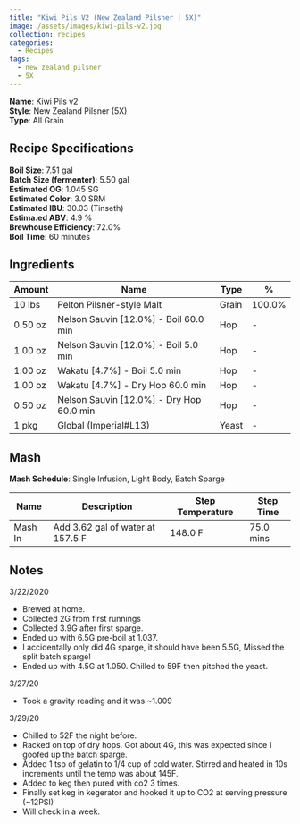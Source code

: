 ```yaml
---
title: "Kiwi Pils V2 (New Zealand Pilsner | 5X)"
image: /assets/images/kiwi-pils-v2.jpg
collection: recipes
categories:
  - Recipes
tags:
  - new zealand pilsner
  - 5X
---
```


**Name**: Kiwi Pils v2<br />
**Style**: New Zealand Pilsner (5X)<br />
**Type**: All Grain

## Recipe Specifications

**Boil Size**: 7.51 gal<br />
**Batch Size (fermenter)**: 5.50 gal<br />
**Estimated OG**: 1.045 SG<br />
**Estimated Color**: 3.0 SRM<br />
**Estimated IBU**: 30.03 (Tinseth)<br />
**Estima.ed ABV**: 4.9 %<br />
**Brewhouse Efficiency**: 72.0%<br />
**Boil Time**: 60 minutes<br />

## Ingredients

| Amount  | Name                                     | Type  | %      |
| ------- | ---------------------------------------- | ----- | ------ |
| 10 lbs  | Pelton Pilsner-style Malt                | Grain | 100.0% |
| 0.50 oz | Nelson Sauvin [12.0%] - Boil 60.0 min    | Hop   | -      |
| 1.00 oz | Nelson Sauvin [12.0%] - Boil 5.0 min     | Hop   | -      |
| 1.00 oz | Wakatu [4.7%] - Boil 5.0 min             | Hop   | -      |
| 1.00 oz | Wakatu [4.7%] - Dry Hop 60.0 min         | Hop   | -      |
| 0.50 oz | Nelson Sauvin [12.0%] - Dry Hop 60.0 min | Hop   | -      |
| 1 pkg   | Global (Imperial#L13)                    | Yeast | -      |

## Mash

**Mash Schedule**: Single Infusion, Light Body, Batch Sparge

| Name    | Description                      | Step Temperature | Step Time |
| ------- | -------------------------------- | ---------------- | --------- |
| Mash In | Add 3.62 gal of water at 157.5 F | 148.0 F          | 75.0 mins |

## Notes

3/22/2020

- Brewed at home.
- Collected 2G from first runnings
- Collected 3.9G after first sparge.
- Ended up with 6.5G pre-boil at 1.037.
- I accidentally only did 4G sparge, it should have been 5.5G, Missed the split batch sparge!
- Ended up with 4.5G at 1.050. Chilled to 59F then pitched the yeast.

3/27/20

- Took a gravity reading and it was ~1.009

3/29/20

- Chilled to 52F the night before.
- Racked on top of dry hops. Got about 4G, this was expected since I goofed up the batch sparge.
- Added 1 tsp of gelatin to 1/4 cup of cold water. Stirred and heated in 10s increments until the temp was about 145F.
- Added to keg then pured with co2 3 times.
- Finally set keg in kegerator and hooked it up to CO2 at serving pressure (~12PSI)
- Will check in a week.
